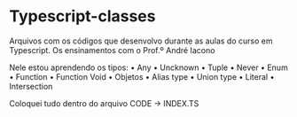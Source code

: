 # Typescript-classes
Arquivos com os códigos que desenvolvo durante as aulas do curso em Typescript.
Os ensinamentos com o Prof.º André Iacono

Nele estou aprendendo os tipos:
• Any
• Uncknown
• Tuple
• Never
• Enum
• Function
• Function Void
• Objetos
• Alias type
• Union type
• Literal
• Intersection


Coloquei tudo dentro do arquivo CODE -> INDEX.TS
